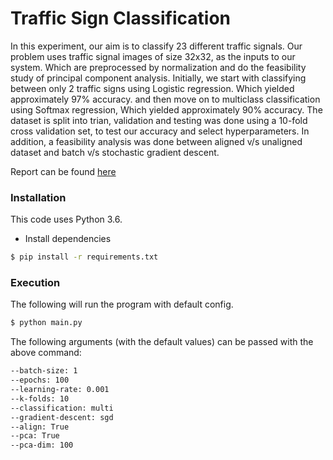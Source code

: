 # Traffic Sign Classification

In this experiment, our aim is to classify 23 different traffic signals. Our problem uses traffic signal images of size 32x32, as the inputs to our system. Which are preprocessed by normalization and do the feasibility study of principal component analysis. Initially, we start with classifying between only 2 traffic signs using Logistic regression. Which yielded approximately 97% accuracy. and then move on to multiclass classification using Softmax regression, Which yielded approximately 90% accuracy. The dataset is split into trian, validation and testing was done using a 10-fold cross validation set, to test our accuracy and select hyperparameters. In addition, a feasibility analysis was done between aligned v/s unaligned dataset and batch v/s stochastic gradient descent.

Report can be found [here](https://drive.google.com/file/d/1fcougLmQ2WxkVt_RXXGTF5iOVsJcZyan/view?usp=sharing)



### Installation

This code uses Python 3.6.

- Install dependencies
```bash
$ pip install -r requirements.txt
```


### Execution

The following will run the program with default config.
```bash
$ python main.py 
```

The following arguments (with the default values) can be passed with the above command:
```bash
--batch-size: 1 
--epochs: 100
--learning-rate: 0.001
--k-folds: 10
--classification: multi
--gradient-descent: sgd
--align: True
--pca: True
--pca-dim: 100
```

